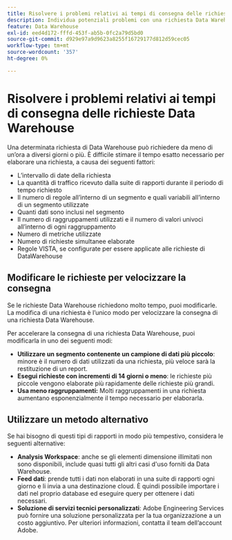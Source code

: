 ```yaml
---
title: Risolvere i problemi relativi ai tempi di consegna delle richieste Data Warehouse
description: Individua potenziali problemi con una richiesta Data Warehouse che possono prolungare i tempi di consegna.
feature: Data Warehouse
exl-id: eed4d172-fffd-453f-ab5b-0fc2a79d5bd0
source-git-commit: d929e97a9d9623a8255f16729177d812d59cec05
workflow-type: tm+mt
source-wordcount: '357'
ht-degree: 0%

---
```


# Risolvere i problemi relativi ai tempi di consegna delle richieste Data Warehouse

Una determinata richiesta di Data Warehouse può richiedere da meno di un’ora a diversi giorni o più. È difficile stimare il tempo esatto necessario per elaborare una richiesta, a causa dei seguenti fattori:

* L’intervallo di date della richiesta
* La quantità di traffico ricevuto dalla suite di rapporti durante il periodo di tempo richiesto
* Il numero di regole all’interno di un segmento e quali variabili all’interno di un segmento utilizzate
* Quanti dati sono inclusi nel segmento
* Il numero di raggruppamenti utilizzati e il numero di valori univoci all’interno di ogni raggruppamento
* Numero di metriche utilizzate
* Numero di richieste simultanee elaborate
* Regole VISTA, se configurate per essere applicate alle richieste di DataWarehouse

## Modificare le richieste per velocizzare la consegna

Se le richieste Data Warehouse richiedono molto tempo, puoi modificarle. La modifica di una richiesta è l’unico modo per velocizzare la consegna di una richiesta Data Warehouse.

Per accelerare la consegna di una richiesta Data Warehouse, puoi modificarla in uno dei seguenti modi:

* **Utilizzare un segmento contenente un campione di dati più piccolo**: minore è il numero di dati utilizzati da una richiesta, più veloce sarà la restituzione di un report.
* **Esegui richieste con incrementi di 14 giorni o meno**: le richieste più piccole vengono elaborate più rapidamente delle richieste più grandi.
* **Usa meno raggruppamenti:** Molti raggruppamenti in una richiesta aumentano esponenzialmente il tempo necessario per elaborarla.

## Utilizzare un metodo alternativo

Se hai bisogno di questi tipi di rapporti in modo più tempestivo, considera le seguenti alternative:

* **Analysis Workspace**: anche se gli elementi dimensione illimitati non sono disponibili, include quasi tutti gli altri casi d&#39;uso forniti da Data Warehouse.
* **Feed dati**: prende tutti i dati non elaborati in una suite di rapporti ogni giorno e li invia a una destinazione cloud. È quindi possibile importare i dati nel proprio database ed eseguire query per ottenere i dati necessari.
* **Soluzione di servizi tecnici personalizzati**: Adobe Engineering Services può fornire una soluzione personalizzata per la tua organizzazione a un costo aggiuntivo. Per ulteriori informazioni, contatta il team dell’account Adobe.
